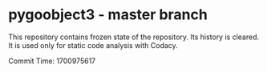 # pygoobject3 - master branch

This repository contains frozen state of the repository.
Its history is cleared. It is used only for static code
analysis with Codacy.

Commit Time: 1700975617